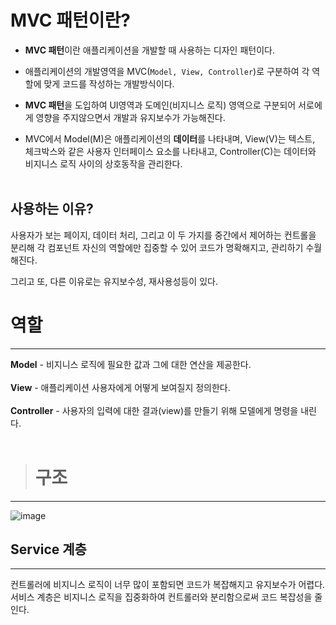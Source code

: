 # MVC 패턴이란?

* **MVC 패턴**이란 애플리케이션을 개발할 때 사용하는 디자인 패턴이다.
  
* 애플리케이션의 개발영역을 MVC(```Model, View, Controller```)로 구분하여 각 역할에 맞게 코드를 작성하는 개발방식이다.

* **MVC 패턴**을 도입하여 UI영역과 도메인(비지니스 로직) 영역으로 구분되어 서로에게 영향을 주지않으면서 개발과 유지보수가 가능해진다.

* MVC에서 Model(M)은 애플리케이션의 **데이터**를 나타내며, View(V)는 텍스트, 체크박스와 같은 사용자 인터페이스 요소를 나타내고, Controller(C)는 데이터와 비지니스 로직 사이의 상호동작을 관리한다.
<br></br>
## 사용하는 이유?

사용자가 보는 페이지, 데이터 처리, 그리고 이 두 가지를 중간에서 제어하는 컨트롤을 분리해 각 컴포넌트 자신의 역할에만 집중할 수 있어 코드가 명확해지고, 관리하기 수월해진다.

그리고 또, 다른 이유로는 유지보수성, 재사용성등이 있다.  

# 역할
- - -

**Model** - 비지니스 로직에 필요한 값과 그에 대한 연산을 제공한다.
<br></br>
**View** - 애플리케이션 사용자에게 어떻게 보여질지 정의한다.
<br></br>
**Controller** - 사용자의 입력에 대한 결과(view)를 만들기 위해 모델에게 명령을 내린다.
<br></br>

> # 구조
- - -
![image](https://github.com/user-attachments/assets/fdcefea6-5d4a-4e0e-85b9-e8b5d4b22cc7)


## Service 계층
- - -

컨트롤러에 비지니스 로직이 너무 많이 포함되면 코드가 복잡해지고 유지보수가 어렵다.
서비스 계층은 비지니스 로직을 집중화하여 컨트롤러와 분리함으로써 코드 복잡성을 줄인다. 
